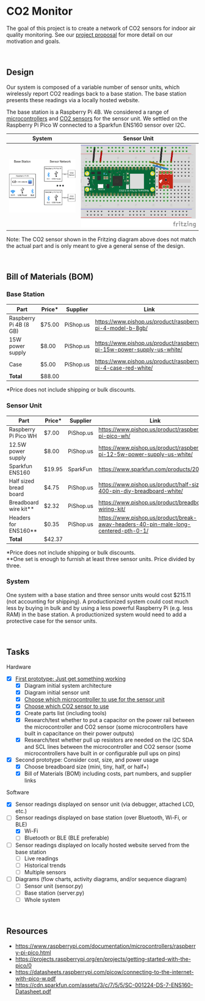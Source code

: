 # CO2 Monitor

The goal of this project is to create a network of CO2 sensors for indoor air quality monitoring. See our [project proposal](https://github.com/EricSchrock/co2-monitor/blob/main/submissions/proposal.pdf) for more detail on our motivation and goals.


&nbsp;
## Design

Our system is composed of a variable number of sensor units, which wirelessly report CO2 readings back to a base station. The base station presents these readings via a locally hosted website.

The base station is a Raspberry Pi 4B. We considered a range of [microcontrollers](https://github.com/EricSchrock/co2-monitor/blob/main/docs/microcontroller.md) and [CO2 sensors](https://github.com/EricSchrock/co2-monitor/blob/main/docs/co2-sensor.md) for the sensor unit. We settled on the Raspberry Pi Pico W connected to a Sparkfun ENS160 sensor over I2C.

| System                         | Sensor Unit                    |
|--------------------------------|--------------------------------|
| <img src="images/system.png"/> | <img src="images/sensor.png"/> |

Note: The CO2 sensor shown in the Fritzing diagram above does not match the actual part and is only meant to give a general sense of the design.


&nbsp;
## Bill of Materials (BOM)

### Base Station

| Part                   | Price* | Supplier  | Link                                                                     |
|------------------------|--------|-----------|--------------------------------------------------------------------------|
| Raspberry Pi 4B (8 GB) | $75.00 | PiShop.us | https://www.pishop.us/product/raspberry-pi-4-model-b-8gb/                |
| 15W power supply       |  $8.00 | PiShop.us | https://www.pishop.us/product/raspberry-pi-15w-power-supply-us-white/    |
| Case                   |  $5.00 | PiShop.us | https://www.pishop.us/product/raspberry-pi-4-case-red-white/             |
| **Total**              | $88.00 |           |                                                                          |

*Price does not include shipping or bulk discounts.

### Sensor Unit

| Part                   | Price* | Supplier  | Link                                                                                |
|------------------------|--------|-----------|-------------------------------------------------------------------------------------|
| Raspberry Pi Pico WH   |  $7.00 | PiShop.us | https://www.pishop.us/product/raspberry-pi-pico-wh/                                 |
| 12.5W power supply     |  $8.00 | PiShop.us | https://www.pishop.us/product/raspberry-pi-12-5w-power-supply-us-white/             |
| Sparkfun ENS160        | $19.95 | SparkFun  | https://www.sparkfun.com/products/20844                                             |
| Half sized bread board |  $4.75 | PiShop.us | https://www.pishop.us/product/half-size-400-pin-diy-breadboard-white/               |
| Breadboard wire kit**  |  $2.32 | PiShop.us | https://www.pishop.us/product/breadboard-wiring-kit/                                |
| Headers for ENS160**   |  $0.35 | PiShop.us | https://www.pishop.us/product/break-away-headers-40-pin-male-long-centered-pth-0-1/ |
| **Total**              | $42.37 |           |                                                                                     |

*Price does not include shipping or bulk discounts. \
**One set is enough to furnish at least three sensor units. Price divided by three.

### System

One system with a base station and three sensor units would cost $215.11 (not accounting for shipping). A productionized system could cost much less by buying in bulk and by using a less powerful Raspberry Pi (e.g. less RAM) in the base station. A productionized system would need to add a protective case for the sensor units.


&nbsp;
## Tasks

Hardware
  - [x] [First prototype: Just get something working](https://github.com/EricSchrock/co2-monitor/blob/main/docs/first-prototype.md)
    - [x] Diagram initial system architecture
    - [x] Diagram initial sensor unit
    - [x] [Choose which microcontroller to use for the sensor unit](https://github.com/EricSchrock/co2-monitor/blob/main/docs/microcontroller.md)
    - [x] [Choose which CO2 sensor to use](https://github.com/EricSchrock/co2-monitor/blob/main/docs/co2-sensor.md)
    - [x] Create parts list (including tools)
    - [x] Research/test whether to put a capacitor on the power rail between the microcontroller and CO2 sensor (some microcontrollers have built in capacitance on their power outputs)
    - [x] Research/test whether pull up resistors are needed on the I2C SDA and SCL lines between the microcontroller and CO2 sensor (some microcontrollers have built in or configurable pull ups on pins)
  - [x] Second prototype: Consider cost, size, and power usage
    - [x] Choose breadboard size (mini, tiny, half, or half+)
    - [x] Bill of Materials (BOM) including costs, part numbers, and supplier links

Software
  - [x] Sensor readings displayed on sensor unit (via debugger, attached LCD, etc.)
  - [ ] Sensor readings displayed on base station (over Bluetooth, Wi-Fi, or BLE)
    - [x] Wi-Fi
    - [ ] Bluetooth or BLE (BLE preferable)
  - [ ] Sensor readings displayed on locally hosted website served from the base station
    - [ ] Live readings
    - [ ] Historical trends
    - [ ] Multiple sensors
  - [ ] Diagrams (flow charts, activity diagrams, and/or sequence diagram)
    - [ ] Sensor unit (sensor.py)
    - [ ] Base station (server.py)
    - [ ] Whole system

&nbsp;
## Resources

 - <https://www.raspberrypi.com/documentation/microcontrollers/raspberry-pi-pico.html>
 - <https://projects.raspberrypi.org/en/projects/getting-started-with-the-pico/0>
 - <https://datasheets.raspberrypi.com/picow/connecting-to-the-internet-with-pico-w.pdf>
 - <https://cdn.sparkfun.com/assets/3/c/7/5/5/SC-001224-DS-7-ENS160-Datasheet.pdf>
